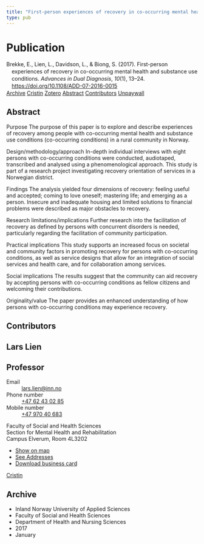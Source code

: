 ```yaml
---
title: "First-person experiences of recovery in co-occurring mental health and substance use conditions"
type: pub
---
```

<h1>Publication</h1>
<article id="csl-bib-container-G87RB9TL" class="csl-bib-container">
  <div class="csl-bib-body" style="line-height: 1.35; padding-left: 1em; text-indent:-1em;">
  <div class="csl-entry">Brekke, E., Lien, L., Davidson, L., &amp; Biong, S. (2017). First-person experiences of recovery in co-occurring mental health and substance use conditions. <i>Advances in Dual Diagnosis</i>, <i>10</i>(1), 13&#x2013;24. <a href="https://doi.org/10.1108/ADD-07-2016-0015">https://doi.org/10.1108/ADD-07-2016-0015</a></div>
</div>
  <div class="csl-bib-buttons">
    <a href="#taxonomy-article-G87RB9TL" class="csl-bib-button">Archive</a>
    <a href="https://app.cristin.no/results/show.jsf?id=1423144" alt="Cristin URL" class="csl-bib-button">Cristin</a>
    <a href="http://zotero.org/groups/5022929/items/G87RB9TL" alt="Zotero URL" class="csl-bib-button">Zotero</a>
    <a href="#abstract-article-G87RB9TL" class="csl-bib-button">Abstract</a>
    <a href="#contributors-article-G87RB9TL" class="csl-bib-button">Contributors</a>
    <a href="https://brage.inn.no/inn-xmlui/bitstream/11250/2589116/1/First-person%2bexperiences%2bof%2brecovery%2bBrekke%2bet%2bal.%2b2017.pdf" class="csl-bib-button">Unpaywall</a>
  </div>
  <div id="csl-bib-meta-container-G87RB9TL"></div>
</article>
<div id="csl-bib-meta-G87RB9TL" class="csl-bib-meta">
  <article id="abstract-article-G87RB9TL" class="abstract-article">
    <h1>Abstract</h1>
    Purpose 
The purpose of this paper is to explore and describe experiences of recovery among people with co-occurring mental health and substance use conditions (co-occurring conditions) in a rural community in Norway. 
 
Design/methodology/approach 
In-depth individual interviews with eight persons with co-occurring conditions were conducted, audiotaped, transcribed and analysed using a phenomenological approach. This study is part of a research project investigating recovery orientation of services in a Norwegian district. 
 
Findings 
The analysis yielded four dimensions of recovery: feeling useful and accepted; coming to love oneself; mastering life; and emerging as a person. Insecure and inadequate housing and limited solutions to financial problems were described as major obstacles to recovery. 
 
Research limitations/implications 
Further research into the facilitation of recovery as defined by persons with concurrent disorders is needed, particularly regarding the facilitation of community participation. 
 
Practical implications 
This study supports an increased focus on societal and community factors in promoting recovery for persons with co-occurring conditions, as well as service designs that allow for an integration of social services and health care, and for collaboration among services. 
 
Social implications 
The results suggest that the community can aid recovery by accepting persons with co-occurring conditions as fellow citizens and welcoming their contributions. 
 
Originality/value 
The paper provides an enhanced understanding of how persons with co-occurring conditions may experience recovery.
  </article>
  <article id="contributors-article-G87RB9TL" class="contributors-article">
    <h1>Contributors</h1>
    <div class="personas">
<div class="vrtx-hinn-person-card">
<div class="photo">
<i class="lar la-user-circle missing-person"></i>
</div>
<div class="info">
<hgroup><h1>Lars Lien</h1>
<h2>Professor</h2>
</hgroup><dl>
<dt>Email</dt>
<dd>
<a href="mailto:lars.lien@inn.no">lars.lien@inn.no</a>
</dd>
<dt>Phone number</dt>
<dd><a href="tel:+4762430285">
+47 62 43 02 85
</a></dd>
<dt>Mobile number</dt>
<dd><a href="tel:+4797040683">
+47 970 40 683
</a></dd>
</dl>
<p>
Faculty of Social and Health Sciences<br>
Section for Mental Health and Rehabilitation<br>
Campus Elverum,
Room 4L3202
</p>
<ul class="vrtx-hinn-links">
<li><a href="https://www.google.com/maps?q=60.88177,11.53669">Show on map</a></li>
<li><a href="https://www.inn.no/english/find-an-employee/lars-lien.html#vrtx-hinn-addresses">See Addresses</a></li>
<li><a href="https://www.inn.no/english/find-an-employee/lars-lien.html?vrtx=vcf">Download business card</a></li>
</ul>
</div>
</div>
<a href="https://app.cristin.no/persons/show.jsf?id=14287" alt="Cristin URL" class="personas-cristin">Cristin</a>
</div>
  </article>
  <article id="taxonomy-article-G87RB9TL" class="taxonomy-article">
    <h1>Archive</h1>
    <ul>
      <li>Inland Norway University of Applied Sciences</li>
      <li>Faculty of Social and Health Sciences</li>
      <li>Department of Health and Nursing Sciences</li>
      <li>2017</li>
      <li>January</li>
    </ul>
  </article>
</div>
